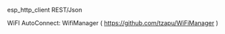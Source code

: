 esp_http_client
REST/Json

WiFI AutoConnect:
  WifiManager ( https://github.com/tzapu/WiFiManager )

